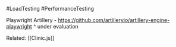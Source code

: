 #LoadTesting #PerformanceTesting

Playwright Artillery - 
https://github.com/artilleryio/artillery-engine-playwright
^ under evaluation

Related: [[Clinic.js]]